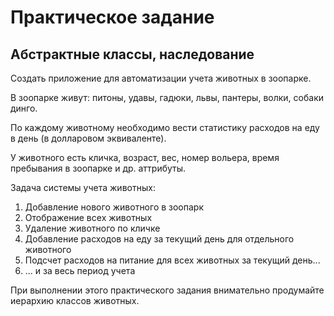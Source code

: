 # Практическое задание

## Абстрактные классы, наследование

Создать приложение для автоматизации учета животных в зоопарке.

В зоопарке живут: питоны, удавы, гадюки, львы, пантеры, волки, собаки динго.

По каждому животному необходимо вести статистику расходов на еду в день
(в долларовом эквиваленте).

У животного есть кличка, возраст, вес, номер вольера, время пребывания в зоопарке
и др. аттрибуты.

Задача системы учета животных:

1. Добавление нового животного в зоопарк
2. Отображение всех животных
3. Удаление животного по кличке
4. Добавление расходов на еду за текущий день для отдельного животного
5. Подсчет расходов на питание для всех животных за текущий день...
6. ... и за весь период учета

При выполнении этого практического задания внимательно продумайте иерархию классов животных.
